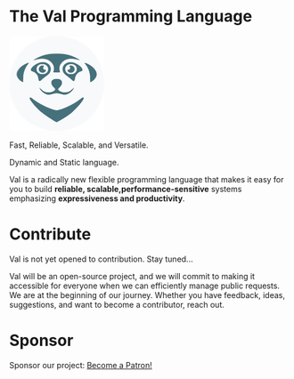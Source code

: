 # The Val Programming Language

![Timon Logo](timon-logo.png)

Fast, Reliable, Scalable, and Versatile.

Dynamic and Static language.

Val is a radically new flexible programming language that makes it easy for you to build
**reliable, scalable,performance-sensitive** systems emphasizing **expressiveness and productivity**.

# Contribute
Val is not yet opened to contribution. Stay tuned...

Val will be an open-source project, and we will commit to making it accessible for everyone when we can efficiently manage public requests. We are at the beginning of our journey. Whether you have feedback, ideas, suggestions, and want to become a contributor, reach out.


# Sponsor 
Sponsor our project: <a href="https://www.patreon.com/bePatron?u=62339104" data-patreon-widget-type="become-patron-button">Become a Patron!</a>
